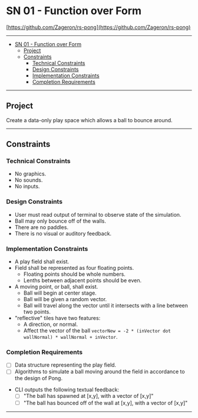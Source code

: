 # SN 01 - Function over Form

[https://github.com/Zageron/rs-pong](https://github.com/Zageron/rs-pong)

----

- [SN 01 - Function over Form](#sn-01---function-over-form)
  - [Project](#project)
  - [Constraints](#constraints)
    - [Technical Constraints](#technical-constraints)
    - [Design Constraints](#design-constraints)
    - [Implementation Constraints](#implementation-constraints)
    - [Completion Requirements](#completion-requirements)

----

## Project

Create a data-only play space which allows a ball to bounce around.

----

## Constraints

### Technical Constraints
  
- No graphics.
- No sounds.
- No inputs.

### Design Constraints

- User must read output of terminal to observe state of the simulation.
- Ball may only bounce off of the walls.
- There are no paddles.
- There is no visual or auditory feedback.

### Implementation Constraints

- A play field shall exist.
- Field shall be represented as four floating points.
  - Floating points should be whole numbers.
  - Lenths between adjacent points should be even.
- A moving point, or ball, shall exist.
  - Ball will begin at center stage.
  - Ball will be given a random vector.
  - Ball will travel along the vector until it intersects with a line between two points.
- "reflective" tiles have two features:
  - A direction, or normal.
  - Affect the vector of the ball `vectorNew = -2 * (inVector dot wallNormal) * wallNormal + inVector`.

### Completion Requirements

- [ ] Data structure representing the play field.
- [ ] Algorithms to simulate a ball moving around the field in accordance to the design of Pong.
- CLI outputs the following textual feedback:
  - [ ] "The ball has spawned at [x,y], with a vector of [x,y]"
  - [ ] "The ball has bounced off of the wall at [x,y], with a vector of [x,y]"

----
